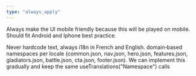 ```yaml
---
type: "always_apply"
---
```


Always make the UI mobile friendly because this will be played on mobile.
Should fit Android and Iphone best practice.

Never hardcode text, always i18n in French and English.
domain‑based namespaces per locale (common.json, nav.json, hero.json, features.json, gladiators.json, battle.json, cta.json, footer.json). We can implement this gradually and keep the same useTranslations("Namespace") calls